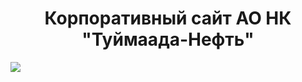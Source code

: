 <h1 align="center">Корпоративный сайт АО НК "Туймаада-Нефть"</h1>
<img align="center" src="https://user-images.githubusercontent.com/47634965/67492250-172d4d80-f6b1-11e9-9db2-d65089bb8893.png">
